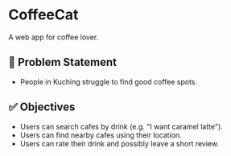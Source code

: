 # CoffeeCat
A web app for coffee lover.

## 🎯 Problem Statement
- People in Kuching struggle to find good coffee spots.

## ✅ Objectives
- Users can search cafes by drink (e.g. "I want caramel latte").
- Users can find nearby cafes using their location.
- Users can rate their drink and possibly leave a short review.
